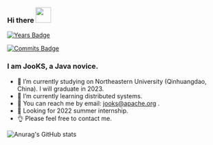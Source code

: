 ### Hi there <img src="https://raw.githubusercontent.com/iampavangandhi/iampavangandhi/master/gifs/Hi.gif" width="36" height="36"/>

[![Years Badge](https://badges.pufler.dev/years/JooKS-me)](https://badges.pufler.dev)

[![Commits Badge](https://badges.pufler.dev/commits/monthly/JooKS-me)](https://badges.pufler.dev)

### I am JooKS, a Java novice.

- 🔭 I’m currently studying on Northeastern University (Qinhuangdao, China). I will graduate in 2023.
- 🌱 I’m currently learning distributed systems.
- 💬 You can reach me by email: jooks@apache.org .
- 👀 Looking for 2022 summer internship.
- 👌 Please feel free to contact me.

![Anurag's GitHub stats](https://github-readme-stats.vercel.app/api?username=JooKS-me&show_icons=true&theme=buefy&hide=stars&count_private=true)
